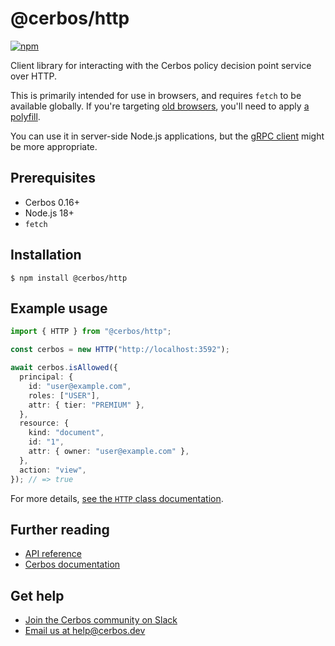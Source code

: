 # @cerbos/http

[![npm](https://img.shields.io/npm/v/@cerbos/http?style=flat-square)](https://www.npmjs.com/package/@cerbos/http)

Client library for interacting with the Cerbos policy decision point service over HTTP.

This is primarily intended for use in browsers, and requires `fetch` to be available globally.
If you're targeting [old browsers](https://caniuse.com/fetch), you'll need to apply [a polyfill](https://www.npmjs.com/package/whatwg-fetch).

You can use it in server-side Node.js applications, but the [gRPC client](../grpc/README.md) might be more appropriate.

## Prerequisites

- Cerbos 0.16+
- Node.js 18+
- `fetch`

## Installation

```console
$ npm install @cerbos/http
```

## Example usage

```typescript
import { HTTP } from "@cerbos/http";

const cerbos = new HTTP("http://localhost:3592");

await cerbos.isAllowed({
  principal: {
    id: "user@example.com",
    roles: ["USER"],
    attr: { tier: "PREMIUM" },
  },
  resource: {
    kind: "document",
    id: "1",
    attr: { owner: "user@example.com" },
  },
  action: "view",
}); // => true
```

For more details, [see the `HTTP` class documentation](../../docs/http.http.md).

## Further reading

- [API reference](../../docs/http.md)
- [Cerbos documentation](https://docs.cerbos.dev)

## Get help

- [Join the Cerbos community on Slack](http://go.cerbos.io/slack)
- [Email us at help@cerbos.dev](mailto:help@cerbos.dev)
